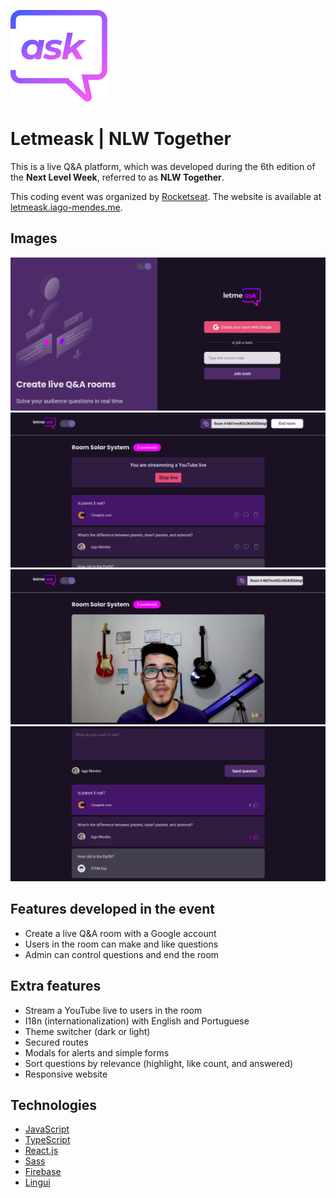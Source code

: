 ![Letmeask](./public/favicon.svg)

# Letmeask | NLW Together

This is a live Q&A platform, which was developed during the 6th edition of the **Next Level Week**, referred to as **NLW Together**.

This coding event was organized by [Rocketseat](https://rocketseat.com.br). The website is available at [letmeask.iago-mendes.me](https://letmeask.iago-mendes.me).

## Images

![Home](./public/screenshots/home.png)
![Admin view](./public/screenshots/admin_view.png)
![User view 1](./public/screenshots/user_view_1.png)
![User view 2](./public/screenshots/user_view_2.png)

## Features developed in the event

- Create a live Q&A room with a Google account
- Users in the room can make and like questions
- Admin can control questions and end the room

## Extra features

- Stream a YouTube live to users in the room
- I18n (internationalization) with English and Portuguese
- Theme switcher (dark or light)
- Secured routes
- Modals for alerts and simple forms
- Sort questions by relevance (highlight, like count, and answered)
- Responsive website

## Technologies

- [JavaScript](https://www.javascript.com)
- [TypeScript](https://www.typescriptlang.org)
- [React.js](https://reactjs.org)
- [Sass](https://sass-lang.com)
- [Firebase](https://firebase.google.com)
- [Lingui](https://lingui.js.org)

